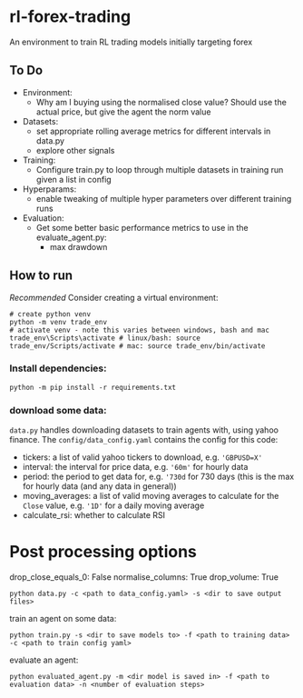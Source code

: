# rl-forex-trading

An environment to train RL trading models initially targeting forex

## To Do
- Environment:
    - Why am I buying using the normalised close value? Should use the actual price, but give the agent the norm value
- Datasets: 
    - set appropriate rolling average metrics for different intervals in data.py
    - explore other signals
- Training:
    - Configure train.py to loop through multiple datasets in training run given a list in config
- Hyperparams:
    - enable tweaking of multiple hyper parameters over different training runs
- Evaluation:
    - Get some better basic performance metrics to use in the evaluate_agent.py:
        - max drawdown
        
## How to run

*Recommended* 
Consider creating a virtual environment:
```
# create python venv
python -m venv trade_env
# activate venv - note this varies between windows, bash and mac
trade_env\Scripts\activate # linux/bash: source trade_env/Scripts/activate # mac: source trade_env/bin/activate
```

### Install dependencies:
```
python -m pip install -r requirements.txt
```

### download some data:
`data.py` handles downloading datasets to train agents with, using yahoo finance. The `config/data_config.yaml` contains the config for this code:
- tickers: a list of valid yahoo tickers to download, e.g. `'GBPUSD=X'`
- interval: the interval for price data, e.g. `'60m'` for hourly data
- period: the period to get data for, e.g. `'730d` for 730 days (this is the max for hourly data (and any data in general))
- moving_averages: a list of valid moving averages to calculate for the `Close` value, e.g. `'1D'` for a daily moving average
- calculate_rsi: whether to calculate RSI

# Post processing options
drop_close_equals_0: False
normalise_columns: True
drop_volume: True

```
python data.py -c <path to data_config.yaml> -s <dir to save output files>
```

train an agent on some data:
```
python train.py -s <dir to save models to> -f <path to training data> -c <path to train config yaml>
```

evaluate an agent:
```
python evaluated_agent.py -m <dir model is saved in> -f <path to evaluation data> -n <number of evaluation steps>
```
